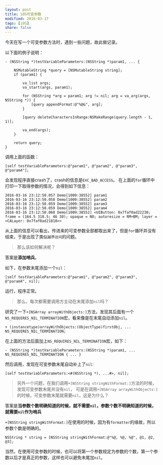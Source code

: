 ```yaml
---
layout: post
title: iOS可变参数
modified: 2016-03-17
tags: [iOS]
share: false
---
```



今天在写一个可变参数方法时，遇到一些问题，故此做记录。

以下面的例子说明：

    - (NSString *)testVariableParameters:(NSString *)param1, ... {
    
        NSMutableString *query = [NSMutableString string];
        if (param1) {
        
            va_list args;
            va_start(args, param1);
        
            for (NSString *arg = param1; arg != nil; arg = va_arg(args, NSString *)) {
                [query appendFormat:@"%@&", arg];
            }
        
            [query deleteCharactersInRange:NSMakeRange(query.length - 1, 1)];
        
            va_end(args);
        }
    
        return query;
    }

调用上面的函数：

    [self testVariableParameters:@"param1", @"param2", @"param3", @"param4"];

会发现程序直接crash了，crash的信息是`EXC_BAD_ACCESS`。
在上面的`for`循环中打印一下取得参数的情况，会得到如下信息：

    2016-03-16 23:12:50.057 Demo[1009:38552] param1
    2016-03-16 23:12:50.058 Demo[1009:38552] param2
    2016-03-16 23:12:50.059 Demo[1009:38552] param3
    2016-03-16 23:12:50.059 Demo[1009:38552] param4
    2016-03-16 23:12:50.060 Demo[1009:38552] <UIButton: 0x7faf0ad22230; frame = (164.5 318.5; 46 30); opaque = NO; autoresize = RM+BM; layer = <CALayer: 0x7faf0ad21810>>
    
从上面的信息可以看出，传进来的可变参数全部都取出来了，但是`for`循环并没有结束，于是出现了类似`越界访问`的问题。

> 那么该如何解决呢？

答案是**添加哨兵**。

如下，在参数末尾添加一个`nil`：

    [self testVariableParameters:@"param1", @"param2", @"param3", @"param4", nil];
    
运行，程序正常。

> 那么，每次都需要调用方主动在末尾添加`nil`吗？

研究了一下`+[NSArray arrayWithObjects:]`方法，发现其后面有一个`NS_REQUIRES_NIL_TERMINATION`宏，看来像是在末尾自动添加`nil`。

    + (instancetype)arrayWithObjects:(ObjectType)firstObj, ... NS_REQUIRES_NIL_TERMINATION;

在上面的方法后面加上`NS_REQUIRES_NIL_TERMINATION`宏，如下：

    - (NSString *)testVariableParameters:(NSString *)param1, ... NS_REQUIRES_NIL_TERMINATION { ... }

然后调用，发现在可变参数末尾自动补上了`nil`:

    [self testVariableParameters:<#(NSString *), ...#>, nil];

> 另外一个问题，在我们调用`+[NSString stringWithFormat:]`方法的时候，发现可变参数末尾并没有`nil`，
> 可是在调用`+[NSArray arrayWithObjects:]`的时候，可变参数末尾就需要`nil`，这是为什么？

答案是**当参数个数明确知道的时候，就不需要`nil`，参数个数不明确知道的时候，就需要`nil`作为哨兵**

`+[NSString stringWithFormat:]`在使用的时候，因为有`formatter`的缘故，所以参数个数是明确的。

    NSString * string = [NSString stringWithFormat:@"%@, %@, %@", @1, @2, @3];

当然，在使用可变参数的时候，也可以将第一个参数规定为参数的个数，第一个参数以后才是真正的参数，这样也可以避免末尾加`nil`。
